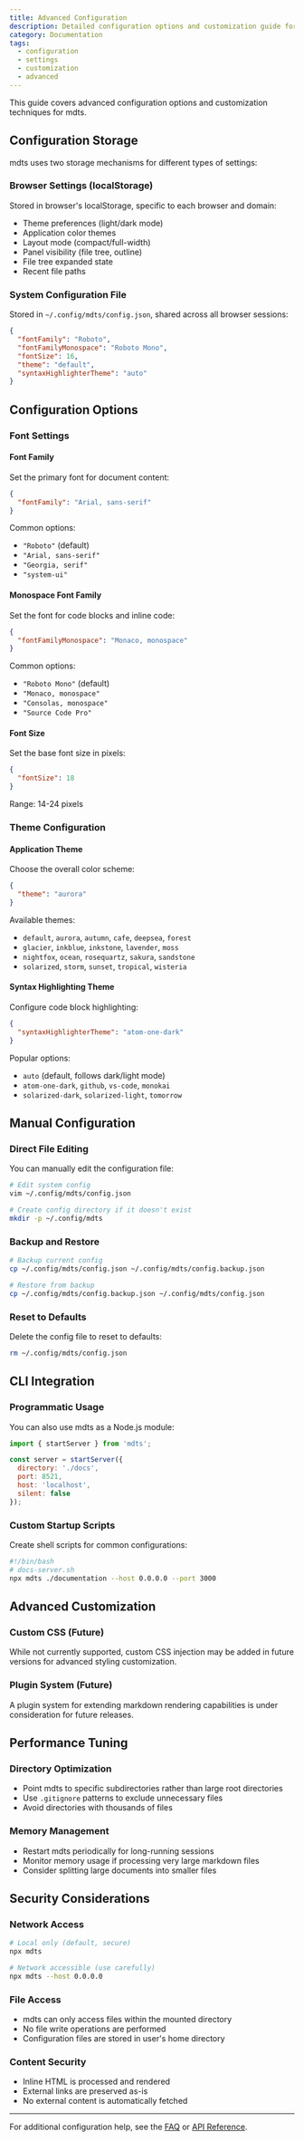 ```yaml
---
title: Advanced Configuration
description: Detailed configuration options and customization guide for mdts
category: Documentation
tags:
  - configuration
  - settings
  - customization
  - advanced
---
```


This guide covers advanced configuration options and customization techniques for mdts.

## Configuration Storage

mdts uses two storage mechanisms for different types of settings:

### Browser Settings (localStorage)
Stored in browser's localStorage, specific to each browser and domain:
- Theme preferences (light/dark mode)
- Application color themes
- Layout mode (compact/full-width)
- Panel visibility (file tree, outline)
- File tree expanded state
- Recent file paths

### System Configuration File
Stored in `~/.config/mdts/config.json`, shared across all browser sessions:

```json
{
  "fontFamily": "Roboto",
  "fontFamilyMonospace": "Roboto Mono",
  "fontSize": 16,
  "theme": "default",
  "syntaxHighlighterTheme": "auto"
}
```

## Configuration Options

### Font Settings

#### Font Family
Set the primary font for document content:
```json
{
  "fontFamily": "Arial, sans-serif"
}
```

Common options:
- `"Roboto"` (default)
- `"Arial, sans-serif"`
- `"Georgia, serif"`
- `"system-ui"`

#### Monospace Font Family
Set the font for code blocks and inline code:
```json
{
  "fontFamilyMonospace": "Monaco, monospace"
}
```

Common options:
- `"Roboto Mono"` (default)
- `"Monaco, monospace"`
- `"Consolas, monospace"`
- `"Source Code Pro"`

#### Font Size
Set the base font size in pixels:
```json
{
  "fontSize": 18
}
```

Range: 14-24 pixels

### Theme Configuration

#### Application Theme
Choose the overall color scheme:
```json
{
  "theme": "aurora"
}
```

Available themes:
- `default`, `aurora`, `autumn`, `cafe`, `deepsea`, `forest`
- `glacier`, `inkblue`, `inkstone`, `lavender`, `moss`
- `nightfox`, `ocean`, `rosequartz`, `sakura`, `sandstone`
- `solarized`, `storm`, `sunset`, `tropical`, `wisteria`

#### Syntax Highlighting Theme
Configure code block highlighting:
```json
{
  "syntaxHighlighterTheme": "atom-one-dark"
}
```

Popular options:
- `auto` (default, follows dark/light mode)
- `atom-one-dark`, `github`, `vs-code`, `monokai`
- `solarized-dark`, `solarized-light`, `tomorrow`

## Manual Configuration

### Direct File Editing
You can manually edit the configuration file:

```bash
# Edit system config
vim ~/.config/mdts/config.json

# Create config directory if it doesn't exist
mkdir -p ~/.config/mdts
```

### Backup and Restore
```bash
# Backup current config
cp ~/.config/mdts/config.json ~/.config/mdts/config.backup.json

# Restore from backup
cp ~/.config/mdts/config.backup.json ~/.config/mdts/config.json
```

### Reset to Defaults
Delete the config file to reset to defaults:
```bash
rm ~/.config/mdts/config.json
```

## CLI Integration

### Programmatic Usage
You can also use mdts as a Node.js module:

```javascript
import { startServer } from 'mdts';

const server = startServer({
  directory: './docs',
  port: 8521,
  host: 'localhost',
  silent: false
});
```

### Custom Startup Scripts
Create shell scripts for common configurations:

```bash
#!/bin/bash
# docs-server.sh
npx mdts ./documentation --host 0.0.0.0 --port 3000
```

## Advanced Customization

### Custom CSS (Future)
While not currently supported, custom CSS injection may be added in future versions for advanced styling customization.

### Plugin System (Future)  
A plugin system for extending markdown rendering capabilities is under consideration for future releases.

## Performance Tuning

### Directory Optimization
- Point mdts to specific subdirectories rather than large root directories
- Use `.gitignore` patterns to exclude unnecessary files
- Avoid directories with thousands of files

### Memory Management
- Restart mdts periodically for long-running sessions
- Monitor memory usage if processing very large markdown files
- Consider splitting large documents into smaller files

## Security Considerations

### Network Access
```bash
# Local only (default, secure)
npx mdts

# Network accessible (use carefully)
npx mdts --host 0.0.0.0
```

### File Access
- mdts can only access files within the mounted directory
- No file write operations are performed
- Configuration files are stored in user's home directory

### Content Security
- Inline HTML is processed and rendered
- External links are preserved as-is
- No external content is automatically fetched

---

For additional configuration help, see the [FAQ](faq.md) or [API Reference](api.md).
